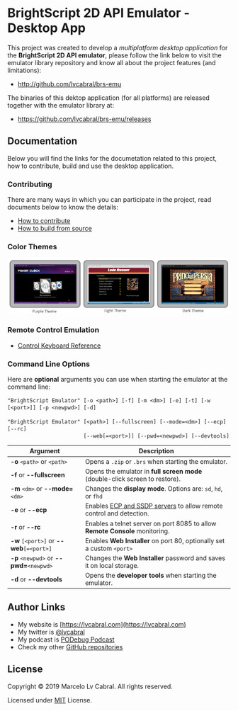 # BrightScript 2D API Emulator - Desktop App

This project was created to develop a _multiplatform desktop application_ for the **BrightScript 2D API emulator**, please follow the link below to visit the emulator library repository and know all about the project features (and limitations):
- http://github.com/lvcabral/brs-emu

The binaries of this dektop application (for all platforms) are released together with the emulator library at:
- https://github.com/lvcabral/brs-emu/releases

## Documentation

Below you will find the links for the documetation related to this project, how to contribute, build and use the desktop application.

### Contributing

There are many ways in which you can participate in the project, read documents below to know the details:

* [How to contribute](docs/contributing.md)
* [How to build from source](docs/build-from-source.md)

### Color Themes
![Screen Themes](docs/images/screeshot-themes.png?raw=true)

### Remote Control Emulation

* [Control Keyboard Reference](docs/control-reference.md)

### Command Line Options

Here are **optional** arguments you can use when starting the emulator at the command line:

```
"BrightScript Emulator" [-o <path>] [-f] [-m <dm>] [-e] [-t] [-w [<port>]] [-p <newpwd>] [-d]

"BrightScript Emulator" [<path>] [--fullscreen] [--mode=<dm>] [--ecp] [--rc] 
                        [--web[=<port>]] [--pwd=<newpwd>] [--devtools]
```

|Argument                                |Description                                                                  |
|----------------------------------------|-----------------------------------------------------------------------------|
|**-o** `<path>` or `<path>`             | Opens  a `.zip` or `.brs` when starting the emulator.                       |
|**-f** or **--fullscreen**             | Opens the emulator in **full screen mode** (double-click screen to restore).|
|**-m** `<dm>` or **--mode=**`<dm>`     | Changes the **display mode**. Options are: `sd`, `hd`, or `fhd`              |
|**-e** or **--ecp**                     | Enables [ECP and SSDP servers](https://developer.roku.com/en-ca/docs/developer-program/debugging/external-control-api.md) to allow remote control and detection.|
|**-r** or **--rc**                 | Enables a telnet server on port 8085 to allow **Remote Console** monitoring.|
|**-w** `[<port>]` or **--web**`[=<port>]`   | Enables **Web Installer** on port 80, optionally set a custom `<port>`|
|**-p** `<newpwd>` or **--pwd=**`<newpwd>`| Changes the **Web Installer** password and saves it on local storage. |
|**-d** or **--devtools**                | Opens the **developer tools** when starting the emulator.              |

## Author Links
- My website is [https://lvcabral.com](https://lvcabral.com)
- My twitter is [@lvcabral](https://twitter.com/lvcabral)
- My podcast is [PODebug Podcast](http://podebug.com)
- Check my other [GitHub repositories ](https://github.com/lvcabral)

## License

Copyright © 2019 Marcelo Lv Cabral. All rights reserved.

Licensed under [MIT](LICENSE) License.
